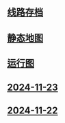 ## [线路存档](archive)
## [静态地图](20241205_173424.html)
## [运行图](241129/diagram/)
## [2024-11-23](241123)
## [2024-11-22](241122)

